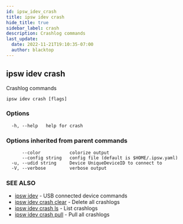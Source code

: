```yaml
---
id: ipsw_idev_crash
title: ipsw idev crash
hide_title: true
sidebar_label: crash
description: Crashlog commands
last_update:
  date: 2022-11-21T19:10:35-07:00
  author: blacktop
---
```

## ipsw idev crash

Crashlog commands

```
ipsw idev crash [flags]
```

### Options

```
  -h, --help   help for crash
```

### Options inherited from parent commands

```
      --color           colorize output
      --config string   config file (default is $HOME/.ipsw.yaml)
  -u, --udid string     Device UniqueDeviceID to connect to
  -V, --verbose         verbose output
```

### SEE ALSO

* [ipsw idev](/docs/cli/crash/ipsw_idev)	 - USB connected device commands
* [ipsw idev crash clear](/docs/cli/crash/ipsw_idev_crash_clear)	 - Delete all crashlogs
* [ipsw idev crash ls](/docs/cli/crash/ipsw_idev_crash_ls)	 - List crashlogs
* [ipsw idev crash pull](/docs/cli/crash/ipsw_idev_crash_pull)	 - Pull all crashlogs

